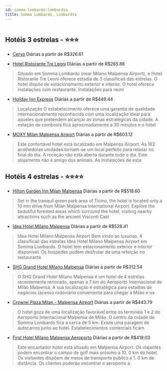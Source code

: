 ```yaml
---
id: somma-lombardo-lombardia
title: Somma Lombardo, Lombardia
---
```


<center><img src="http://photos.hotelbeds.com/giata/20/208730/208730a_hb_a_002.jpg" alt="" /></center>


## Hotéis 3 estrelas - ⭐️⭐️⭐️

-    [Cervo](https://www.hurb.com/hoteis/somma-lombardo/cervo-JNP-JP755892?cmp=18055) Diárias a partir de R$326.61
   >  
-    [Hotel Ristorante Tre Leoni](https://www.hurb.com/hoteis/somma-lombardo/hotel-ristorante-tre-leoni-JNP-JP305826?cmp=18055) Diárias a partir de R$265.86
   > Situado em Somma Lombardo (near Milano Malpensa Airport), o Hotel Ristorante Tre Leoni oferece estadia de 3 classificaõ das estrelas. O hotel dispõe de estacionamento exterior e interior. O hotel oferece instalações com restaurante. Instalações para reuni
-    [Holiday Inn Express](https://www.hurb.com/hoteis/somma-lombardo/holiday-inn-express-JNP-JP016354?cmp=18055) Diárias a partir de R$449.44
   > Localização
O estabelecimento oferece uma garantia de qualidade internacionalmente reconhecida com uma localização ideal para aqueles que pretendem alcançar as zonas estratégicas da cidade. A estação de comboios fica aproximadamente a 30 minutos e o hotel
-    [MOXY Milan Malpensa Airport](https://www.hurb.com/hoteis/somma-lombardo/moxy-milan-malpensa-airport-JNP-JP360022?cmp=18055) Diárias a partir de R$603.12
   > Este confortável hotel está localizado em Malpensa Airport. As 162 acolhedoras unidades tornam-se um local perfeito para relaxar no final do dia. A receção não está aberta durante todo o dia. Este alojamento não é amigo dos animais. As instalações de esta

## Hotéis 4 estrelas - ⭐️⭐️⭐️⭐️

-    [Hilton Garden Inn Milan Malpensa](https://www.hurb.com/hoteis/somma-lombardo/hilton-garden-inn-milan-malpensa-JNP-JP037173?cmp=18055) Diárias a partir de R$518.60
   > Set in the tranquil green park area of Ticino, the hotel is located only a 10 min drive from Milan Malpensa International Airport. Explore the beautiful forested areas which surround the hotel, visiting nearby attractions such as the ancient Visconti Cast
-    [Idea Hotel Milano Malpensa](https://www.hurb.com/hoteis/somma-lombardo/idea-hotel-milano-malpensa-JNP-JP158182?cmp=18055) Diárias a partir de R$528.41
   > Idea Hotel Milano Malpensa Airport Bem vindo ao luxuoso, 4 classificaõ das estrelas Idea Hotel Milano Malpensa Airport em Somma Lombardo. O hotel tem estacionamento exterior e interior disponivel. Os hospedes podem desfrutar de uma refeição no restaurante
-    [SHG Grand Hotel Milano Malpensa](https://www.hurb.com/hoteis/somma-lombardo/shg-grand-hotel-milano-malpensa-JNP-JP037197?cmp=18055) Diárias a partir de R$312.54
   > O SHG Grand Hotel Milano Malpensa é um hotel de 4 estrelas recentemente renovado, apenas a 7 km do Aeroporto Internacional de Milão Malpensa. A sua localização é estratégica para estadias de negócios (acesso rodoviário conveniente para chegar a Milão e os
-    [Crowne Plaza Milan - Malpensa Airport](https://www.hurb.com/hoteis/somma-lombardo/crowne-plaza-milan-malpensa-airport-JNP-JP220557?cmp=18055) Diárias a partir de R$443.79
   > O hotel goza de uma localização favorável entre os terminais 1 e 2 do Aeroporto Internacional Malpensa de Milão. O centro da cidade de Somma Lombardo fica a cerca de 5 km. Existe uma paragem de autocarros junto ao hotel. Estabelecimentos comerciais ficam 
-    [First Hotel Milano Malpensa Aeroporto](https://www.hurb.com/hoteis/somma-lombardo/first-hotel-milano-malpensa-aeroporto-JNP-JP984514?cmp=18055) Diárias a partir de R$418.03
   > Este encantador hotel está situado em Malpensa Airport. Os viajantes podem encontrar o campo de golf mais próximo a 10. 0 km do hotel. Os visitantes dispõem de meios de transporte público a 1. 0 km de distância. Os clientes poderão encontrar o aeroporto a
